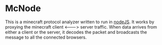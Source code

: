 McNode
======

This is a minecraft protocol analyzer written to run in <a href="http://nodejs.org/">nodeJS</a>. It works by proxying the minecraft client <---> server traffic. When data arrives from either a client or the server, it decodes the packet and broadcasts the message to all the connected browsers.
